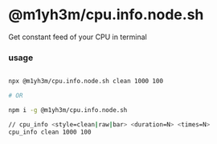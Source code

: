 # @m1yh3m/cpu.info.node.sh

Get constant feed of your CPU in terminal

### usage

```bash

npx @m1yh3m/cpu.info.node.sh clean 1000 100

# OR

npm i -g @m1yh3m/cpu.info.node.sh

// cpu_info <style=clean|raw|bar> <duration=N> <times=N>
cpu_info clean 1000 100

```
